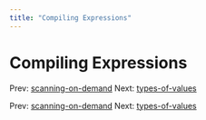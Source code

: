 ```yaml
---
title: "Compiling Expressions"
---
```


# Compiling Expressions

Prev: [scanning-on-demand](scanning-on-demand.md)
Next: [types-of-values](types-of-values.md)

Prev: [scanning-on-demand](scanning-on-demand.md)
Next: [types-of-values](types-of-values.md)
